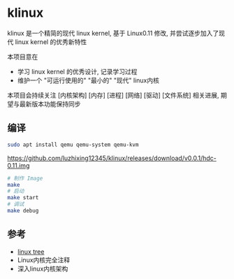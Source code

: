 # klinux

klinux 是一个精简的现代 linux kernel, 基于 Linux0.11 修改, 并尝试逐步加入了现代 linux kernel 的优秀新特性

本项目意在

- 学习 linux kernel 的优秀设计, 记录学习过程
- 维护一个 "可运行使用的" "最小的" "现代" linux内核

本项目会持续关注 [内核架构] [内存] [进程] [网络] [驱动] [文件系统] 相关进展, 期望与最新版本功能保持同步

## 编译

```bash
sudo apt install qemu qemu-system qemu-kvm
```

https://github.com/luzhixing12345/klinux/releases/download/v0.0.1/hdc-0.11.img


```bash
# 制作 Image
make
# 启动
make start
# 调试
make debug
```

## 参考

- [linux tree](https://git.kernel.org/pub/scm/linux/kernel/git/torvalds/linux.git/tree/)
- Linux内核完全注释  
- 深入linux内核架构
